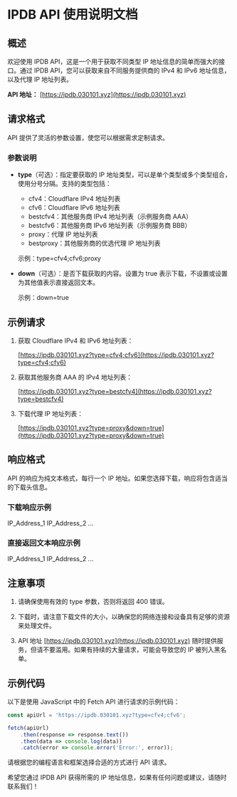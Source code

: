 # IPDB API 使用说明文档

## 概述

欢迎使用 IPDB API，这是一个用于获取不同类型 IP 地址信息的简单而强大的接口。通过 IPDB API，您可以获取来自不同服务提供商的 IPv4 和 IPv6 地址信息，以及代理 IP 地址列表。

**API 地址：** [https://ipdb.030101.xyz](https://ipdb.030101.xyz)

## 请求格式

API 提供了灵活的参数设置，使您可以根据需求定制请求。

### 参数说明

- **type**（可选）：指定要获取的 IP 地址类型，可以是单个类型或多个类型组合，使用分号分隔。支持的类型包括：
  - cfv4：Cloudflare IPv4 地址列表
  - cfv6：Cloudflare IPv6 地址列表
  - bestcfv4：其他服务商 IPv4 地址列表（示例服务商 AAA）
  - bestcfv6：其他服务商 IPv6 地址列表（示例服务商 BBB）
  - proxy：代理 IP 地址列表
  - bestproxy：其他服务商的优选代理 IP 地址列表

  示例：type=cfv4;cfv6;proxy

- **down**（可选）：是否下载获取的内容。设置为 true 表示下载，不设置或设置为其他值表示直接返回文本。

  示例：down=true

## 示例请求

1. 获取 Cloudflare IPv4 和 IPv6 地址列表：

   [https://ipdb.030101.xyz?type=cfv4;cfv6](https://ipdb.030101.xyz?type=cfv4;cfv6)

2. 获取其他服务商 AAA 的 IPv4 地址列表：

   [https://ipdb.030101.xyz?type=bestcfv4](https://ipdb.030101.xyz?type=bestcfv4)

3. 下载代理 IP 地址列表：

   [https://ipdb.030101.xyz?type=proxy&down=true](https://ipdb.030101.xyz?type=proxy&down=true)

## 响应格式

API 的响应为纯文本格式，每行一个 IP 地址。如果您选择下载，响应将包含适当的下载头信息。

### 下载响应示例

IP_Address_1
IP_Address_2
...

### 直接返回文本响应示例

IP_Address_1
IP_Address_2
...

## 注意事项

1. 请确保使用有效的 type 参数，否则将返回 400 错误。

2. 下载时，请注意下载文件的大小，以确保您的网络连接和设备具有足够的资源来处理文件。

3. API 地址 [https://ipdb.030101.xyz](https://ipdb.030101.xyz) 随时提供服务，但请不要滥用。如果有持续的大量请求，可能会导致您的 IP 被列入黑名单。

## 示例代码

以下是使用 JavaScript 中的 Fetch API 进行请求的示例代码：

```javascript
const apiUrl = 'https://ipdb.030101.xyz?type=cfv4;cfv6';

fetch(apiUrl)
    .then(response => response.text())
    .then(data => console.log(data))
    .catch(error => console.error('Error:', error));
```

请根据您的编程语言和框架选择合适的方式进行 API 请求。

希望您通过 IPDB API 获得所需的 IP 地址信息，如果有任何问题或建议，请随时联系我们！
